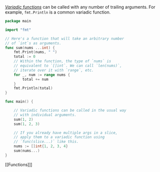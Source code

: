 
[_Variadic functions_](https://en.wikipedia.org/wiki/Variadic_function) can be called with any number of trailing arguments. For example, `fmt.Println` is a common variadic function.


````go
package main

import "fmt"

// Here's a function that will take an arbitrary number
// of `int`s as arguments.
func sum(nums ...int) {
	fmt.Print(nums, " ")
	total := 0
	// Within the function, the type of `nums` is
	// equivalent to `[]int`. We can call `len(nums)`,
	// iterate over it with `range`, etc.
	for _, num := range nums {
		total += num
	}
	fmt.Println(total)
}

func main() {

	// Variadic functions can be called in the usual way
	// with individual arguments.
	sum(1, 2)
	sum(1, 2, 3)

	// If you already have multiple args in a slice,
	// apply them to a variadic function using
	// `func(slice...)` like this.
	nums := []int{1, 2, 3, 4}
	sum(nums...)
}
````

[[Functions]]]